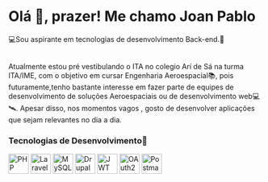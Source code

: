 <h1>Olá <span>👋</span>, prazer! M<span>e</span> chamo Joan Pablo</h1>
<p>💻Sou aspirante em tecnologias de desenvolvimento Back-end.🥸</p>
</br>
Atualmente estou pré vestibulando o ITA no colegio Arí de Sá na turma ITA/IME, com o objetivo em cu&#8203;rsar
 Engenharia Aeroespacial📚, pois
futuramente,tenho bastante interesse em fazer parte de equipes de desenvolvimento de soluções Aeroespaciais ou de desenvolvimento web💻🛰️. 
Apesar disso, nos momentos vagos , gosto de desenvolver aplicações que sejam relevantes no dia a dia.

### Tecnologias de Desenvolvimento🔧

<p align="left">
  <img src="https://cdn.jsdelivr.net/gh/devicons/devicon/icons/php/php-original.svg" width="40" alt="PHP" />
  <img src="https://upload.wikimedia.org/wikipedia/commons/9/9a/Laravel.svg" width="40" alt="Laravel" />
  <img src="https://cdn.jsdelivr.net/gh/devicons/devicon/icons/mysql/mysql-original.svg" width="40" alt="MySQL" />
  <img src="https://cdn.jsdelivr.net/gh/devicons/devicon/icons/drupal/drupal-original.svg" width="40" alt="Drupal" />
  <img src="https://jwt.io/img/pic_logo.svg" alt="JWT Logo" width="40">
  <img src="https://img.icons8.com/ios/50/ffffff/lock--v1.png" width="40" alt="OAuth2" />
 <img src="https://www.vectorlogo.zone/logos/getpostman/getpostman-icon.svg" alt="Postman" width="40"/>
</p>




